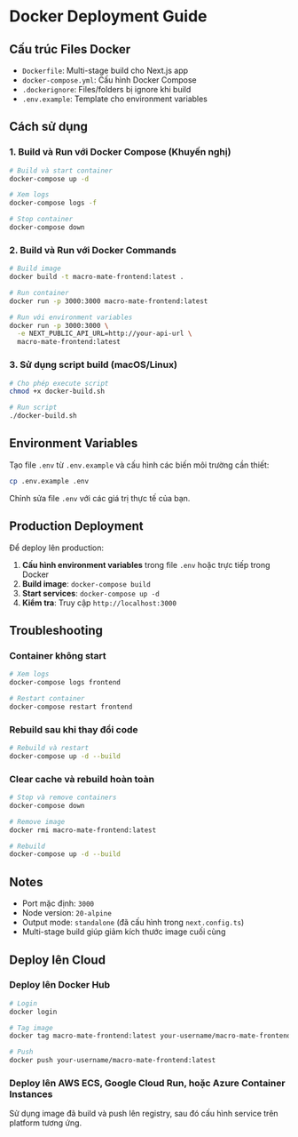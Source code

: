 # Docker Deployment Guide

## Cấu trúc Files Docker

- `Dockerfile`: Multi-stage build cho Next.js app
- `docker-compose.yml`: Cấu hình Docker Compose
- `.dockerignore`: Files/folders bị ignore khi build
- `.env.example`: Template cho environment variables

## Cách sử dụng

### 1. Build và Run với Docker Compose (Khuyến nghị)

```bash
# Build và start container
docker-compose up -d

# Xem logs
docker-compose logs -f

# Stop container
docker-compose down
```

### 2. Build và Run với Docker Commands

```bash
# Build image
docker build -t macro-mate-frontend:latest .

# Run container
docker run -p 3000:3000 macro-mate-frontend:latest

# Run với environment variables
docker run -p 3000:3000 \
  -e NEXT_PUBLIC_API_URL=http://your-api-url \
  macro-mate-frontend:latest
```

### 3. Sử dụng script build (macOS/Linux)

```bash
# Cho phép execute script
chmod +x docker-build.sh

# Run script
./docker-build.sh
```

## Environment Variables

Tạo file `.env` từ `.env.example` và cấu hình các biến môi trường cần thiết:

```bash
cp .env.example .env
```

Chỉnh sửa file `.env` với các giá trị thực tế của bạn.

## Production Deployment

Để deploy lên production:

1. **Cấu hình environment variables** trong file `.env` hoặc trực tiếp trong Docker
2. **Build image**: `docker-compose build`
3. **Start services**: `docker-compose up -d`
4. **Kiểm tra**: Truy cập `http://localhost:3000`

## Troubleshooting

### Container không start

```bash
# Xem logs
docker-compose logs frontend

# Restart container
docker-compose restart frontend
```

### Rebuild sau khi thay đổi code

```bash
# Rebuild và restart
docker-compose up -d --build
```

### Clear cache và rebuild hoàn toàn

```bash
# Stop và remove containers
docker-compose down

# Remove image
docker rmi macro-mate-frontend:latest

# Rebuild
docker-compose up -d --build
```

## Notes

- Port mặc định: `3000`
- Node version: `20-alpine`
- Output mode: `standalone` (đã cấu hình trong `next.config.ts`)
- Multi-stage build giúp giảm kích thước image cuối cùng

## Deploy lên Cloud

### Deploy lên Docker Hub

```bash
# Login
docker login

# Tag image
docker tag macro-mate-frontend:latest your-username/macro-mate-frontend:latest

# Push
docker push your-username/macro-mate-frontend:latest
```

### Deploy lên AWS ECS, Google Cloud Run, hoặc Azure Container Instances

Sử dụng image đã build và push lên registry, sau đó cấu hình service trên platform tương ứng.

